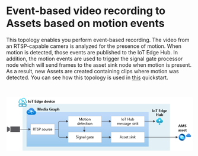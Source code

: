 # Event-based video recording to Assets based on motion events

This topology enables you perform event-based recording. The video from an RTSP-capable camera is analyzed for the presence of motion. When motion is detected, those events are published to the IoT Edge Hub. In addition, the motion events are used to trigger the signal gate processor node which will send frames to the asset sink node when motion is present. As a result, new Assets are created containing clips where motion was detected. You can see how this topology is used in [this](https://docs.microsoft.com/azure/media-services/live-video-analytics-edge/detect-motion-record-video-clips-media-services-quickstart) quickstart.

<br>
<p align="center">
  <img src="./topology.png" title="Event-based video recording to Assets based on motion events"/>
</p>
<br>
